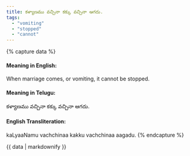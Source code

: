 ```yaml
---
title: కళ్యాణము వచ్చినా కక్కు వచ్చినా ఆగదు.
tags:
  - "vomiting"
  - "stopped"
  - "cannot"
---
```


{% capture data %}
#### Meaning in English:
When marriage comes, or vomiting, it cannot be stopped.

#### Meaning in Telugu:
కళ్యాణము వచ్చినా కక్కు వచ్చినా ఆగదు.

#### English Transliteration:
kaLyaaNamu vachchinaa kakku vachchinaa aagadu.
{% endcapture %}

{{ data | markdownify }}

